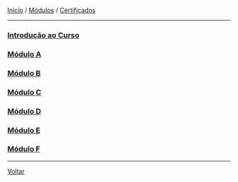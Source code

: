 [Início](https://github.com/Thalyalm/curso-javascript) / 
[Módulos](https://github.com/Thalyalm/curso-javascript/tree/master/modulos/readme.md) /
[Certificados](https://github.com/Thalyalm/curso-javascript/tree/master/certificados)

---

### [Introdução ao Curso]()

### [Módulo A]()

### [Módulo B]()

### [Módulo C]()

### [Módulo D]()

### [Módulo E]()

### [Módulo F]()

---

[Voltar](https://github.com/Thalyalm/curso-javascript)